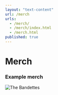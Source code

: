 ```yaml
---
layout: "text-content"
url: /merch
urls: 
  - /merch/
  - /merch/index.html
  - /merch.html
published: true
---
```




# Merch

### Example merch

![The Bandettes](/images/about.jpg)